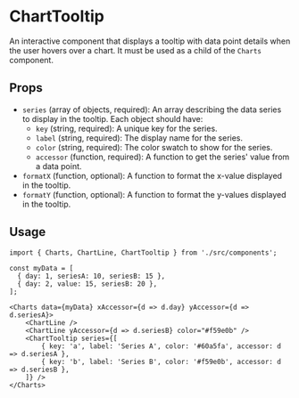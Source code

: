 # ChartTooltip

An interactive component that displays a tooltip with data point details when the user hovers over a chart. It must be used as a child of the `Charts` component.

## Props

*   `series` (array of objects, required): An array describing the data series to display in the tooltip. Each object should have:
    *   `key` (string, required): A unique key for the series.
    *   `label` (string, required): The display name for the series.
    *   `color` (string, required): The color swatch to show for the series.
    *   `accessor` (function, required): A function to get the series' value from a data point.
*   `formatX` (function, optional): A function to format the x-value displayed in the tooltip.
*   `formatY` (function, optional): A function to format the y-values displayed in the tooltip.

## Usage

```tsx
import { Charts, ChartLine, ChartTooltip } from './src/components';

const myData = [
  { day: 1, seriesA: 10, seriesB: 15 },
  { day: 2, value: 15, seriesB: 20 },
];

<Charts data={myData} xAccessor={d => d.day} yAccessor={d => d.seriesA}>
    <ChartLine />
    <ChartLine yAccessor={d => d.seriesB} color="#f59e0b" />
    <ChartTooltip series={[
        { key: 'a', label: 'Series A', color: '#60a5fa', accessor: d => d.seriesA },
        { key: 'b', label: 'Series B', color: '#f59e0b', accessor: d => d.seriesB },
    ]} />
</Charts>
```
